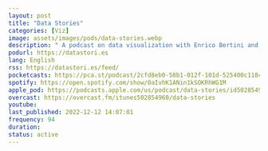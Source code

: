 ```yaml
---
layout: post
title: "Data Stories"
categories: [Viz]
image: assets/images/pods/data-stories.webp
description: " A podcast on data visualization with Enrico Bertini and Moritz Stefaner"
podurl: https://datastori.es
lang: English
rss: https://datastori.es/feed/
pocketcasts: https://pca.st/podcast/2cfd8eb0-58b1-012f-101d-525400c11844
spotify: https://open.spotify.com/show/0aIvhK1ANin1kSOKRhWG1M
apple_pod: https://podcasts.apple.com/us/podcast/data-stories/id502854960
overcast: https://overcast.fm/itunes502854960/data-stories
youtube:
last_published: 2022-12-12 14:07:01
frequency: 94
duration:
status: active
---
```

